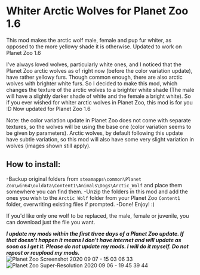 # Whiter Arctic Wolves for Planet Zoo 1.6 #

This mod makes the arctic wolf male, female and pup fur whiter, as opposed to the more yellowy shade it is otherwise. Updated to work on Planet Zoo 1.6

I've always loved wolves, particularly white ones, and I noticed that the Planet Zoo arctic wolves as of right now (before the color variation update), have rather yellowy furs. Though common enough, there are also arctic wolves with brighter white furs. So I decided to make this mod, which changes the texture of the arctic wolves to a brighter white shade (The male will have a slightly darker shade of white and the female a bright white).
So if you ever wished for whiter arctic wolves in Planet Zoo, this mod is for you :D 
Now updated for Planet Zoo 1.6

Note: the color variation update in Planet Zoo does not come with separate textures, so the wolves will be using the base one (color variation seems to be given by parameters). Arctic wolves, by default following this update have subtle variation, so this mod will also have some very slight variation in wolves (images shown still apply).  

## **How to install:** ##
-Backup original folders from ```steamapps\common\Planet Zoo\win64\ovldata\Content1\Animals\Dogs\Arctic_Wolf```   and place them somewhere you can find them. 
-Unzip the folders in this mod and add the ones you wish to the ```Arctic Wolf``` folder from your Planet Zoo `Content1` folder, overwriting existing files if prompted. 
-Done! Enjoy! :) 

If you'd like only one wolf to be replaced, the male, female or juvenile, you can download just the file you want.

_**I update my mods within the first three days of a Planet Zoo update. If that doesn't happen it means I don't have internet and will update as soon as I get it. 
Please do not update my mods. I will do it myself. Do not repost or reupload my mods.**_ 
![Planet Zoo Screenshot 2020 09 07 - 15 03 06 33](https://user-images.githubusercontent.com/81271936/124169632-1d431680-daaf-11eb-9aa0-77cf29d29ddf.png)
![Planet Zoo Super-Resolution 2020 09 06 - 19 45 39 44](https://user-images.githubusercontent.com/81271936/124169646-246a2480-daaf-11eb-9253-880b05302ad2.jpg)
